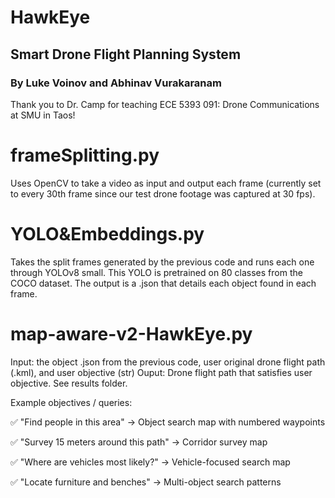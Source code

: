 # HawkEye 
## Smart Drone Flight Planning System
### By Luke Voinov and Abhinav Vurakaranam

Thank you to Dr. Camp for teaching ECE 5393 091: Drone Communications at SMU in Taos!


# frameSplitting.py
Uses OpenCV to take a video as input and output each frame (currently set to every 30th frame since our test drone footage was captured at 30 fps).

# YOLO&Embeddings.py
Takes the split frames generated by the previous code and runs each one through YOLOv8 small. This YOLO is pretrained on 80 classes from the COCO dataset.
The output is a .json that details each object found in each frame.

# map-aware-v2-HawkEye.py
Input: the object .json from the previous code, user original drone flight path (.kml), and user objective (str)
Ouput: Drone flight path that satisfies user objective. See results folder.

Example objectives / queries:

✅ "Find people in this area" → Object search map with numbered waypoints

✅ "Survey 15 meters around this path" → Corridor survey map

✅ "Where are vehicles most likely?" → Vehicle-focused search map

✅ "Locate furniture and benches" → Multi-object search patterns
